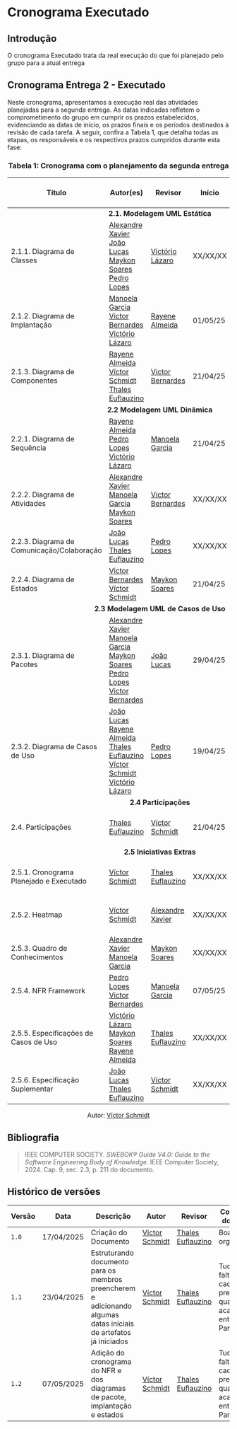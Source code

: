 # Cronograma Executado 

## Introdução
O cronograma Executado trata da real execução do que foi planejado pelo grupo para a atual entrega

## Cronograma Entrega 2 - Executado 
Neste cronograma, apresentamos a execução real das atividades planejadas para a segunda entrega. As datas indicadas refletem o comprometimento do grupo em cumprir os prazos estabelecidos, evidenciando as datas de início, os prazos finais e os períodos destinados à revisão de cada tarefa. A seguir, confira a Tabela 1, que detalha todas as etapas, os responsáveis e os respectivos prazos cumpridos durante esta fase:

### <center>**Tabela 1:** Cronograma com o planejamento da segunda entrega 
<div>
  <center>
  <table>
    <thead>
      <tr>
        <th>Título</th>
        <th>Autor(es)</th>
        <th>Revisor</th>
        <th>Início</th>
        <th>Prazo</th>
        <th>Período de revisão</th>
      </tr>
    </thead>
    <tbody>
      <tr>
        <td colspan="6"><center><strong>2.1. Modelagem UML Estática</strong></center></td>
      </tr>
      <tr>
        <td>2.1.1. Diagrama de Classes</td>
        <td>
            <a href="https://github.com/AlexandreLJr">Alexandre Xavier</a>
            <br>
            <a href="https://github.com/joaolucas102">João Lucas</a>
            <br>
            <a href="https://github.com/maykonjuso">Maykon Soares</a>
            <br>
            <a href="https://github.com/pLopess">Pedro Lopes</a>
        </td>
        <td><a href="https://github.com/Victor-oss">Victório Lázaro</a></td>
        <td>XX/XX/XX</td>
        <td>XX/XX/XX</td>
        <td>de XX/XX/XX a XX/XX/XX</td>
      </tr>
      <tr>
        <td>2.1.2. Diagrama de Implantação</td>
        <td>
            <a href="https://github.com/manu-sgc">Manoela Garcia</a>
            <br>
            <a href="https://github.com/VHbernardes">Victor Bernardes</a>
            <br>
            <a href="https://github.com/Victor-oss">Victório Lázaro</a>
        </td>
        <td><a href="https://github.com/rayenealmeida">Rayene Almeida</a></td>
        <td>01/05/25</td>
        <td>04/05/25</td>
        <td>de 04/05/25 a 05/05/25</td>
      </tr>
      <tr>
        <td>2.1.3. Diagrama de Componentes</td>
        <td>
            <a href="https://github.com/rayenealmeida">Rayene Almeida</a>
            <br>
            <a href="https://github.com/moonshinerd">Víctor Schmidt</a>
            <br>
            <a href="https://github.com/thaleseuflauzino">Thales Euflauzino</a>
        </td>
        <td><a href="https://github.com/VHbernardes">Victor Bernardes</a></td>
        <td>21/04/25</td>
        <td>XX/XX/XX</td>
        <td>de XX/XX/XX a XX/XX/XX</td>
      </tr>
      <tr>
        <td colspan="6"><center><strong>2.2 Modelagem UML Dinâmica</strong></center></td>
      </tr>
      <tr>
        <td>2.2.1. Diagrama de Sequência</td>
        <td>
            <a href="https://github.com/rayenealmeida">Rayene Almeida</a>
            <br>
            <a href="https://github.com/pLopess">Pedro Lopes</a>
            <br>
            <a href="https://github.com/Victor-oss">Victório Lázaro</a>
        </td>
        <td><a href="https://github.com/manu-sgc">Manoela Garcia</a></td>
        <td>21/04/25</td>
        <td>XX/XX/XX</td>
        <td>de XX/XX/XX a XX/XX/XX</td>
      </tr>
      <tr>
        <td>2.2.2. Diagrama de Atividades</td>
        <td>
            <a href="https://github.com/AlexandreLJr">Alexandre Xavier</a>
            <br>
            <a href="https://github.com/manu-sgc">Manoela Garcia</a>
            <br>
            <a href="https://github.com/maykonjuso">Maykon Soares</a>
        </td>
        <td><a href="https://github.com/VHbernardes">Victor Bernardes</a></td>
        <td>XX/XX/XX</td>
        <td>XX/XX/XX</td>
        <td>de XX/XX/XX a XX/XX/XX</td>
      </tr>
      <tr>
        <td>2.2.3. Diagrama de Comunicação/Colaboração</td>
        <td>
            <a href="https://github.com/joaolucas102">João Lucas</a>
            <br>
            <a href="https://github.com/thaleseuflauzino">Thales Euflauzino</a>
        </td>
        <td><a href="https://github.com/pLopess">Pedro Lopes</a></td>
        <td>XX/XX/XX</td>
        <td>XX/XX/XX</td>
        <td>de XX/XX/XX a XX/XX/XX</td>
      </tr>
      <tr>
        <td>2.2.4. Diagrama de Estados</td>
        <td>
            <a href="https://github.com/VHbernardes">Victor Bernardes</a>
            <br>
            <a href="https://github.com/moonshinerd">Víctor Schmidt</a>
        </td>
        <td><a href="https://github.com/maykonjuso">Maykon Soares</a></td>
        <td>21/04/25</td>
        <td>02/05/25</td>
        <td>de 02/05/25 a 03/05/25</td>
      </tr>
      <tr>
        <td colspan="6"><center><strong>2.3 Modelagem UML de Casos de Uso</strong></center></td>
      </tr>
      <tr>
        <td>2.3.1. Diagrama de Pacotes</td>
        <td>
            <a href="https://github.com/AlexandreLJr">Alexandre Xavier</a>
            <br>
            <a href="https://github.com/manu-sgc">Manoela Garcia</a>
            <br>
            <a href="https://github.com/maykonjuso">Maykon Soares</a>
            <br>
            <a href="https://github.com/pLopess">Pedro Lopes</a>
            <br>
            <a href="https://github.com/VHbernardes">Victor Bernardes</a>
            <br>
        </td>
        <td><a href="https://github.com/joaolucas102">João Lucas</a></td>
        <td>29/04/25</td>
        <td>03/05/25</td>
        <td>de XX/XX/XX a XX/XX/XX</td>
      </tr>
      <tr>
        <td>2.3.2. Diagrama de Casos de Uso</td>
        <td>
            <a href="https://github.com/joaolucas102">João Lucas</a>
            <br>
            <a href="https://github.com/rayenealmeida">Rayene Almeida</a>
            <br>
            <a href="https://github.com/thaleseuflauzino">Thales Euflauzino</a>
            <br>
            <a href="https://github.com/moonshinerd">Víctor Schmidt</a>
            <br>
            <a href="https://github.com/Victor-oss">Victório Lázaro</a>
        </td>
        <td><a href="https://github.com/pLopess">Pedro Lopes</a></td>
        <td>19/04/25</td>
        <td>XX/XX/XX</td>
        <td>de XX/XX/XX a XX/XX/XX</td>
      </tr>
      <tr>
        <td colspan="6"><center><strong>2.4 Participações</strong></center></td>
      </tr>
      <tr>
        <td>2.4. Participações</td>
        <td>
          <a href="https://github.com/thaleseuflauzino">Thales Euflauzino</a>
        </td>
        <td><a href="https://github.com/moonshinerd">Víctor Schmidt</a></td>
        <td>21/04/25</td>
        <td>XX/XX/XX</td>
        <td>de XX/XX/XX a XX/XX/XX</td>
      </tr>
      <tr>
        <td colspan="6"><center><strong>2.5 Iniciativas Extras</strong></center></td>
      </tr>
      <tr>
        <td>2.5.1. Cronograma Planejado e Executado</td>
        <td><a href="https://github.com/moonshinerd/">Víctor Schmidt</a></td>
        <td><a href="https://github.com/thaleseuflauzino">Thales Euflauzino</a></td>
        <td>XX/XX/XX</td>
        <td>XX/XX/XX</td>
        <td>de XX/XX/XX a XX/XX/XX</td>
      </tr>
      <tr>
        <td>2.5.2. Heatmap</td>
        <td><a href="https://github.com/moonshinerd/">Víctor Schmidt</a></td>
        <td><a href="https://github.com/AlexandreLJr">Alexandre Xavier</a></td>
        <td>XX/XX/XX</td>
        <td>XX/XX/XX</td>
        <td>de XX/XX/XX a XX/XX/XX</td>
      </tr>
      <tr>
        <td>2.5.3. Quadro de Conhecimentos</td>
        <td>
            <a href="https://github.com/AlexandreLJr">Alexandre Xavier</a>
            <br>
            <a href="https://github.com/manu-sgc">Manoela Garcia</a>
            <br>
        </td>
        <td><a href="https://github.com/maykonjuso">Maykon Soares</a></td>
        <td>XX/XX/XX</td>
        <td>XX/XX/XX</td>
        <td>de XX/XX/XX a XX/XX/XX</td>
      </tr>
      <tr>
        <td>2.5.4. NFR Framework</td>
        <td>
            <a href="https://github.com/pLopess">Pedro Lopes</a>
            <br>
            <a href="https://github.com/VHbernardes">Victor Bernardes</a>
        </td>
        <td><a href="https://github.com/manu-sgc">Manoela Garcia</a></td>
        <td>07/05/25</td>
        <td>07/05/25</td>
        <td>de XX/XX/XX a XX/XX/XX</td>
      </tr>
      <tr>
        <td>2.5.5. Especificações de Casos de Uso</td>
        <td>
            <a href="https://github.com/Victor-oss">Victório Lázaro</a>
            <br>
            <a href="https://github.com/maykonjuso">Maykon Soares</a>
            <br>
            <a href="https://github.com/rayenealmeida">Rayene Almeida</a>
        </td>
        <td><a href="https://github.com/thaleseuflauzino">Thales Euflauzino</a></td>
        <td>XX/XX/XX</td>
        <td>XX/XX/XX</td>
        <td>de XX/XX/XX a XX/XX/XX</td>
      </tr>
      <tr>
        <td>2.5.6. Especificação Suplementar</td>
        <td>
            <a href="https://github.com/joaolucas102">João Lucas</a>
            <br>
            <a href="https://github.com/thaleseuflauzino">Thales Euflauzino</a>
        </td>
        <td><a href="https://github.com/moonshinerd">Víctor Schmidt</a></td>
        <td>XX/XX/XX</td>
        <td>XX/XX/XX</td>
        <td>de XX/XX/XX a XX/XX/XX</td>
      </tr>
    </tbody>
  </table>
  
  <center>
  <div>
    <p>Autor: <a href="https://github.com/moonshinerd" target="_blank">Víctor Schmidt</a></p>
  </div>
  </center>
</div>


## Bibliografia

> IEEE COMPUTER SOCIETY. *SWEBOK® Guide V4.0: Guide to the Software Engineering Body of Knowledge*. IEEE Computer Society, 2024. Cap. 9, sec. 2.3, p. 211 do documento.  


## Histórico de versões

| Versão | Data | Descrição | Autor | Revisor | Comentário do Revisor |
| -- | -- | -- | -- | -- | -- |
| `1.0`  | 17/04/2025  | Criação do Documento     | [Víctor Schmidt](https://github.com/moonshinerd)  | [Thales Euflauzino](https://github.com/thaleseuflauzino) | Boa organização! |
| `1.1`  | 23/04/2025  | Estruturando documento para os membros preencherem e adicionando algumas datas iniciais de artefatos já iniciados     | [Víctor Schmidt](https://github.com/moonshinerd)  | [Thales Euflauzino](https://github.com/thaleseuflauzino)| Tudo certo, falta apenas cada um preencher quando acabar cada entrega! Parabéns! |
| `1.2`  | 07/05/2025  | Adição do cronograma do NFR e dos diagramas de pacote, implantação e estados | [Víctor Schmidt](https://github.com/moonshinerd)  | [Thales Euflauzino](https://github.com/thaleseuflauzino)| Tudo certo, falta apenas cada um preencher quando acabar cada entrega! Parabéns! |  